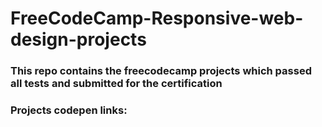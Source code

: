 # FreeCodeCamp-Responsive-web-design-projects
### This repo contains the freecodecamp projects which passed all tests and submitted for the certification

### Projects codepen links:

